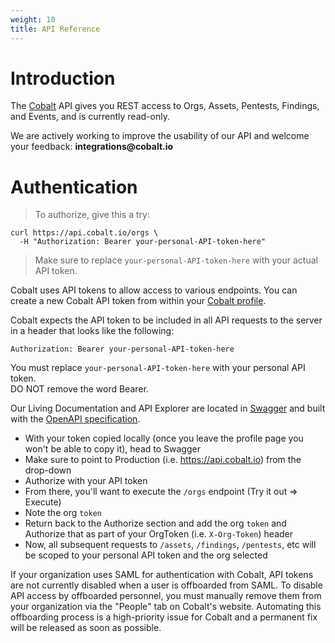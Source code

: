 ```yaml
---
weight: 10
title: API Reference
---
```


# Introduction

The [Cobalt](https://cobalt.io) API gives you REST access to Orgs, Assets, Pentests, Findings, and Events, and is currently read-only.

<aside class="notice">
We are actively working to improve the usability of our API and welcome your feedback: <strong>integrations@cobalt.io</strong>
</aside>

# Authentication

> To authorize, give this a try:

```shell
curl https://api.cobalt.io/orgs \
  -H "Authorization: Bearer your-personal-API-token-here"
```

> Make sure to replace `your-personal-API-token-here` with your actual API token.

Cobalt uses API tokens to allow access to various endpoints. You can create a new Cobalt API token from within your [Cobalt profile](https://app.cobalt.io/settings/api-token).

Cobalt expects the API token to be included in all API requests to the server in a header that looks like the following:

`Authorization: Bearer your-personal-API-token-here`

<aside class="notice">
You must replace <code>your-personal-API-token-here</code> with your personal API token.<br>
DO NOT remove the word Bearer.
</aside>

Our Living Documentation and API Explorer are located in [Swagger](https://app.swaggerhub.com/apis/CobaltLab/Cobalt_Public_API/1.3.3) and built with the [OpenAPI specification](https://swagger.io/specification/).
 - With your token copied locally (once you leave the profile page you won't be able to copy it), head to Swagger
 - Make sure to point to Production (i.e. https://api.cobalt.io) from the drop-down
 - Authorize with your API token
 - From there, you'll want to execute the `/orgs` endpoint (Try it out => Execute)
 - Note the org `token`
 - Return back to the Authorize section and add the org `token` and Authorize that as part of your OrgToken (i.e. `X-Org-Token`) header
 - Now, all subsequent requests to `/assets`, `/findings`, `/pentests`, etc will be scoped to your personal API token and the org selected

<aside class="warning">
If your organization uses SAML for authentication with Cobalt, API tokens are not currently disabled
when a user is offboarded from SAML.  To disable API access by offboarded personnel, you must
manually remove them from your organization via the "People" tab on Cobalt's website.  Automating
this offboarding process is a high-priority issue for Cobalt and a permanent fix will be released as
soon as possible.
</aside>

